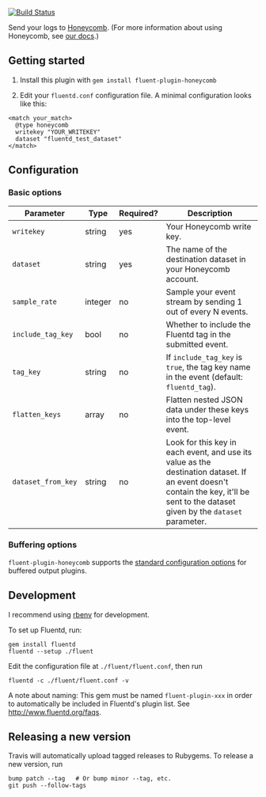 [![Build Status](https://travis-ci.org/honeycombio/fluent-plugin-honeycomb.svg?branch=master)](https://travis-ci.org/honeycombio/fluent-plugin-honeycomb)

Send your logs to [Honeycomb](https://honeycomb.io). (For more information about using Honeycomb, see [our docs](https://honeycomb.io/docs/).)

## Getting started

1. Install this plugin with `gem install fluent-plugin-honeycomb`

2. Edit your `fluentd.conf` configuration file. A minimal configuration looks like this:

```
<match your_match>
  @type honeycomb
  writekey "YOUR_WRITEKEY"
  dataset "fluentd_test_dataset"
</match>
```

## Configuration

### Basic options

Parameter | Type | Required? | Description
| --- | --- | --- | --- |
| `writekey` | string | yes | Your Honeycomb write key. |
| `dataset` | string | yes | The name of the destination dataset in your Honeycomb account. |
| `sample_rate` | integer | no | Sample your event stream by sending 1 out of every N events. |
| `include_tag_key` | bool | no | Whether to include the Fluentd tag in the submitted event. |
| `tag_key` | string | no | If `include_tag_key` is `true`, the tag key name in the event (default: `fluentd_tag`).
| `flatten_keys` | array | no | Flatten nested JSON data under these keys into the top-level event.
| `dataset_from_key` | string | no | Look for this key in each event, and use its value as the destination dataset. If an event doesn't contain the key, it'll be sent to the dataset given by the `dataset` parameter.

### Buffering options

`fluent-plugin-honeycomb` supports the [standard configuration options](http://docs.fluentd.org/v0.12/articles/buffer-plugin-overview) for buffered output plugins.

## Development
I recommend using [rbenv](https://github.com/rbenv/rbenv) for development.

To set up Fluentd, run:

```
gem install fluentd
fluentd --setup ./fluent
```

Edit the configuration file at `./fluent/fluent.conf`, then run

```
fluentd -c ./fluent/fluent.conf -v
```

A note about naming: This gem must be named `fluent-plugin-xxx` in order to automatically be included in Fluentd's plugin list. See http://www.fluentd.org/faqs.

## Releasing a new version
Travis will automatically upload tagged releases to Rubygems. To release a new
version, run
```
bump patch --tag   # Or bump minor --tag, etc.
git push --follow-tags
```
